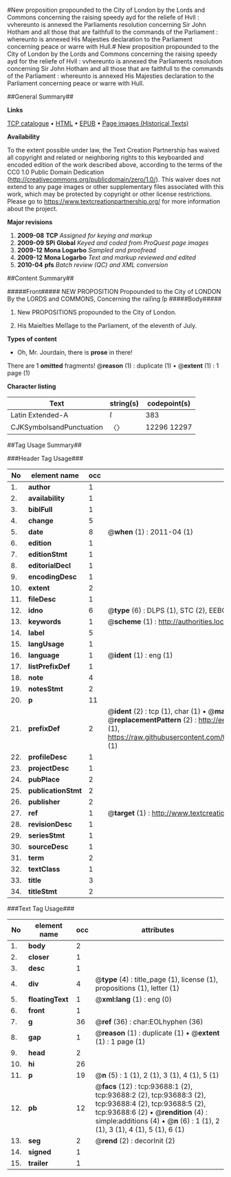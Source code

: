 #New proposition propounded to the City of London by the Lords and Commons concerning the raising speedy ayd for the reliefe of Hvll : vvhereunto is annexed the Parliaments resolution concerning Sir John Hotham and all those that are faithfull to the commands of the Parliament : whereunto is annexed His Majesties declaration to the Parliament concerning peace or warre with Hull.#
New proposition propounded to the City of London by the Lords and Commons concerning the raising speedy ayd for the reliefe of Hvll : vvhereunto is annexed the Parliaments resolution concerning Sir John Hotham and all those that are faithfull to the commands of the Parliament : whereunto is annexed His Majesties declaration to the Parliament concerning peace or warre with Hull.

##General Summary##

**Links**

[TCP catalogue](http://www.ota.ox.ac.uk/tcp/)  • 
[HTML](http://tei.it.ox.ac.uk/tcp/Texts-HTML/free/A52/A52971.html)  • 
[EPUB](http://tei.it.ox.ac.uk/tcp/Texts-EPUB/free/A52/A52971.epub) • 
[Page images (Historical Texts)](https://historicaltexts.jisc.ac.uk/eebo-12773265e)

**Availability**

To the extent possible under law, the Text Creation Partnership has waived all copyright and related or neighboring rights to this keyboarded and encoded edition of the work described above, according to the terms of the CC0 1.0 Public Domain Dedication (http://creativecommons.org/publicdomain/zero/1.0/). This waiver does not extend to any page images or other supplementary files associated with this work, which may be protected by copyright or other license restrictions. Please go to https://www.textcreationpartnership.org/ for more information about the project.

**Major revisions**

1. __2009-08__ __TCP__ *Assigned for keying and markup*
1. __2009-09__ __SPi Global__ *Keyed and coded from ProQuest page images*
1. __2009-12__ __Mona Logarbo__ *Sampled and proofread*
1. __2009-12__ __Mona Logarbo__ *Text and markup reviewed and edited*
1. __2010-04__ __pfs__ *Batch review (QC) and XML conversion*

##Content Summary##

#####Front#####
NEW PROPOSITION Propounded to the City of LONDON By the LORDS and COMMONS, Concerning the raiſing ſp
#####Body#####

1. New PROPOSITIONS propounded to the City of London.

1. His Maieſties Meſſage to the Parliament, of the eleventh of July.

**Types of content**

  * Oh, Mr. Jourdain, there is **prose** in there!

There are 1 **omitted** fragments! 
 @__reason__ (1) : duplicate (1)  •  @__extent__ (1) : 1 page (1)

**Character listing**


|Text|string(s)|codepoint(s)|
|---|---|---|
|Latin Extended-A|ſ|383|
|CJKSymbolsandPunctuation|〈〉|12296 12297|

##Tag Usage Summary##

###Header Tag Usage###

|No|element name|occ|attributes|
|---|---|---|---|
|1.|__author__|1||
|2.|__availability__|1||
|3.|__biblFull__|1||
|4.|__change__|5||
|5.|__date__|8| @__when__ (1) : 2011-04 (1)|
|6.|__edition__|1||
|7.|__editionStmt__|1||
|8.|__editorialDecl__|1||
|9.|__encodingDesc__|1||
|10.|__extent__|2||
|11.|__fileDesc__|1||
|12.|__idno__|6| @__type__ (6) : DLPS (1), STC (2), EEBO-CITATION (1), OCLC (1), VID (1)|
|13.|__keywords__|1| @__scheme__ (1) : http://authorities.loc.gov/ (1)|
|14.|__label__|5||
|15.|__langUsage__|1||
|16.|__language__|1| @__ident__ (1) : eng (1)|
|17.|__listPrefixDef__|1||
|18.|__note__|4||
|19.|__notesStmt__|2||
|20.|__p__|11||
|21.|__prefixDef__|2| @__ident__ (2) : tcp (1), char (1)  •  @__matchPattern__ (2) : ([0-9\-]+):([0-9IVX]+) (1), (.+) (1)  •  @__replacementPattern__ (2) : http://eebo.chadwyck.com/downloadtiff?vid=$1&page=$2 (1), https://raw.githubusercontent.com/textcreationpartnership/Texts/master/tcpchars.xml#$1 (1)|
|22.|__profileDesc__|1||
|23.|__projectDesc__|1||
|24.|__pubPlace__|2||
|25.|__publicationStmt__|2||
|26.|__publisher__|2||
|27.|__ref__|1| @__target__ (1) : http://www.textcreationpartnership.org/docs/. (1)|
|28.|__revisionDesc__|1||
|29.|__seriesStmt__|1||
|30.|__sourceDesc__|1||
|31.|__term__|2||
|32.|__textClass__|1||
|33.|__title__|3||
|34.|__titleStmt__|2||


###Text Tag Usage###

|No|element name|occ|attributes|
|---|---|---|---|
|1.|__body__|2||
|2.|__closer__|1||
|3.|__desc__|1||
|4.|__div__|4| @__type__ (4) : title_page (1), license (1), propositions (1), letter (1)|
|5.|__floatingText__|1| @__xml:lang__ (1) : eng (0)|
|6.|__front__|1||
|7.|__g__|36| @__ref__ (36) : char:EOLhyphen (36)|
|8.|__gap__|1| @__reason__ (1) : duplicate (1)  •  @__extent__ (1) : 1 page (1)|
|9.|__head__|2||
|10.|__hi__|26||
|11.|__p__|19| @__n__ (5) : 1 (1), 2 (1), 3 (1), 4 (1), 5 (1)|
|12.|__pb__|12| @__facs__ (12) : tcp:93688:1 (2), tcp:93688:2 (2), tcp:93688:3 (2), tcp:93688:4 (2), tcp:93688:5 (2), tcp:93688:6 (2)  •  @__rendition__ (4) : simple:additions (4)  •  @__n__ (6) : 1 (1), 2 (1), 3 (1), 4 (1), 5 (1), 6 (1)|
|13.|__seg__|2| @__rend__ (2) : decorInit (2)|
|14.|__signed__|1||
|15.|__trailer__|1||
